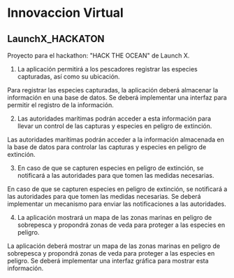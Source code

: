 # Innovaccion Virtual

## LaunchX_HACKATON
 
Proyecto para el hackathon: "HACK THE OCEAN" de Launch X.

1. La aplicación permitirá a los pescadores registrar las especies capturadas, así como su ubicación.

Para registrar las especies capturadas, la aplicación deberá almacenar la información en una base de datos. Se deberá implementar una interfaz para permitir el registro de la información.

2. Las autoridades marítimas podrán acceder a esta información para llevar un control de las capturas y especies en peligro de extinción.

Las autoridades marítimas podrán acceder a la información almacenada en la base de datos para controlar las capturas y especies en peligro de extinción.

3. En caso de que se capturen especies en peligro de extinción, se notificará a las autoridades para que tomen las medidas necesarias.

En caso de que se capturen especies en peligro de extinción, se notificará a las autoridades para que tomen las medidas necesarias. Se deberá implementar un mecanismo para enviar las notificaciones a las autoridades.

4. La aplicación mostrará un mapa de las zonas marinas en peligro de sobrepesca y propondrá zonas de veda para proteger a las especies en peligro.

La aplicación deberá mostrar un mapa de las zonas marinas en peligro de sobrepesca y propondrá zonas de veda para proteger a las especies en peligro. Se deberá implementar una interfaz gráfica para mostrar esta información.
